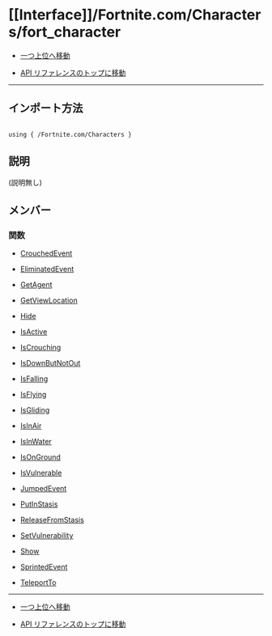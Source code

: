 # [[Interface]]/Fortnite.com/Characters/fort_character

- [一つ上位へ移動](../main.md)

- [API リファレンスのトップに移動](/main.md)

---

## インポート方法

```verse

using { /Fortnite.com/Characters }

```

## 説明

(説明無し)

## メンバー

### 関数

- [CrouchedEvent](./F_CrouchedEvent/main.md)

- [EliminatedEvent](./F_EliminatedEvent/main.md)

- [GetAgent](./F_GetAgent/main.md)

- [GetViewLocation](./F_GetViewLocation/main.md)

- [Hide](./F_Hide/main.md)

- [IsActive](./F_IsActive/main.md)

- [IsCrouching](./F_IsCrouching/main.md)

- [IsDownButNotOut](./F_IsDownButNotOut/main.md)

- [IsFalling](./F_IsFalling/main.md)

- [IsFlying](./F_IsFlying/main.md)

- [IsGliding](./F_IsGliding/main.md)

- [IsInAir](./F_IsInAir/main.md)

- [IsInWater](./F_IsInWater/main.md)

- [IsOnGround](./F_IsOnGround/main.md)

- [IsVulnerable](./F_IsVulnerable/main.md)

- [JumpedEvent](./F_JumpedEvent/main.md)

- [PutInStasis](./F_PutInStasis/main.md)

- [ReleaseFromStasis](./F_ReleaseFromStasis/main.md)

- [SetVulnerability](./F_SetVulnerability/main.md)

- [Show](./F_Show/main.md)

- [SprintedEvent](./F_SprintedEvent/main.md)

- [TeleportTo](./F_TeleportTo/main.md)

---

- [一つ上位へ移動](../main.md)

- [API リファレンスのトップに移動](/main.md)
